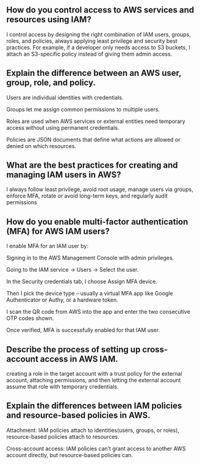 ##  How do you control access to AWS services and resources using IAM?
I control access by designing the right combination of IAM users, groups, roles, and policies, always applying least privilege and security best practices. For example, if a developer only needs access to S3 buckets, I attach an S3-specific policy instead of giving them admin access.

##  Explain the difference between an AWS user, group, role, and policy.
Users are individual identities with credentials.

Groups let me assign common permissions to multiple users.

Roles are used when AWS services or external entities need temporary access without using permanent credentials.

Policies are JSON documents that define what actions are allowed or denied on which resources.

##  What are the best practices for creating and managing IAM users in AWS?
I always follow least privilege, avoid root usage, manage users via groups, enforce MFA, rotate or avoid long-term keys, and regularly audit permissions

##  How do you enable multi-factor authentication (MFA) for AWS IAM users?
I enable MFA for an IAM user by:

Signing in to the AWS Management Console with admin privileges.

Going to the IAM service → Users → Select the user.

In the Security credentials tab, I choose Assign MFA device.

Then I pick the device type – usually a virtual MFA app like Google Authenticator or Authy, or a hardware token.

I scan the QR code from AWS into the app and enter the two consecutive OTP codes shown.

Once verified, MFA is successfully enabled for that IAM user.

##  Describe the process of setting up cross-account access in AWS IAM.
creating a role in the target account with a trust policy for the external account, attaching permissions, and then letting the external account assume that role with temporary credentials.

##  Explain the differences between IAM policies and resource-based policies in AWS.
Attachment: IAM policies attach to identities(users, groups, or roles), resource-based policies attach to resources.

Cross-account access: IAM policies can’t grant access to another AWS account directly, but resource-based policies can.
